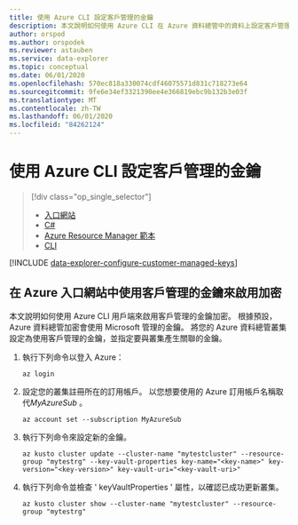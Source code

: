 ```yaml
---
title: 使用 Azure CLI 設定客戶管理的金鑰
description: 本文說明如何使用 Azure CLI 在 Azure 資料總管中的資料上設定客戶管理的金鑰加密。
author: orspod
ms.author: orspodek
ms.reviewer: astauben
ms.service: data-explorer
ms.topic: conceptual
ms.date: 06/01/2020
ms.openlocfilehash: 570ec818a330074cdf46075571d831c718273e64
ms.sourcegitcommit: 9fe6e34ef3321390ee4e366819ebc9b132b3e03f
ms.translationtype: MT
ms.contentlocale: zh-TW
ms.lasthandoff: 06/01/2020
ms.locfileid: "84262124"
---
```

# <a name="configure-customer-managed-keys-using-azure-cli"></a>使用 Azure CLI 設定客戶管理的金鑰

> [!div class="op_single_selector"]
> * [入口網站](customer-managed-keys-portal.md)
> * [C#](customer-managed-keys-csharp.md)
> * [Azure Resource Manager 範本](customer-managed-keys-resource-manager.md)
> * [CLI](customer-managed-keys-cli.md)

[!INCLUDE [data-explorer-configure-customer-managed-keys](includes/data-explorer-configure-customer-managed-keys.md)]

## <a name="enable-encryption-with-customer-managed-keys-in-the-azure-portal"></a>在 Azure 入口網站中使用客戶管理的金鑰來啟用加密

本文說明如何使用 Azure CLI 用戶端來啟用客戶管理的金鑰加密。 根據預設，Azure 資料總管加密會使用 Microsoft 管理的金鑰。 將您的 Azure 資料總管叢集設定為使用客戶管理的金鑰，並指定要與叢集產生關聯的金鑰。

1. 執行下列命令以登入 Azure：

    ```azurecli-interactive
    az login
    ```

1. 設定您的叢集註冊所在的訂用帳戶。 以您想要使用的 Azure 訂用帳戶名稱取代*MyAzureSub* 。

    ```azurecli-interactive
    az account set --subscription MyAzureSub
    ```

1. 執行下列命令來設定新的金鑰。
    ```azurecli-interactive
    az kusto cluster update --cluster-name "mytestcluster" --resource-group "mytestrg" --key-vault-properties key-name="<key-name>" key-version="<key-version>" key-vault-uri="<key-vault-uri>"
    ```
1. 執行下列命令並檢查 ' keyVaultProperties ' 屬性，以確認已成功更新叢集。

    ```azurecli-interactive
    az kusto cluster show --cluster-name "mytestcluster" --resource-group "mytestrg"
    ```

